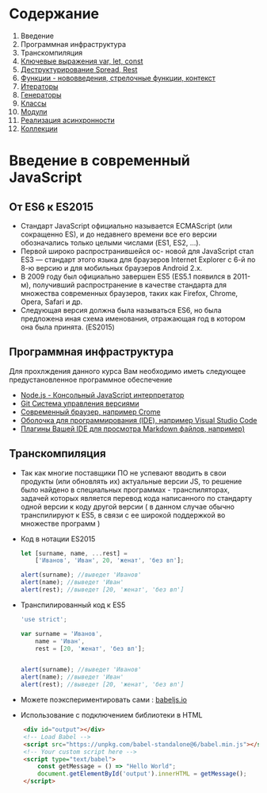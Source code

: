 # Содержание
1) Введение
1) Программная инфраструктура
1) Транскомпиляция
1) [Ключевые выражения var, let, const](01-var-let-const.md)
1) [Деструктурирование Spread, Rest](02-destructuring-spread-rest.md)
1) [Функции - нововведения, стрелочные функции, контекст](03-functions.md)
1) [Итераторы](04-iterators.md)
1) [Генераторы](05-generators.md)
1) [Классы](06-classes.md)
1) [Модули](07-modules.md)
1) [Реализация асинхронности](08-asynchronus-patterns.md)
1) [Коллекции](09-collections.md)


# Введение в современный JavaScript
## От ES6 к ES2015

- Стандарт JavaScript официально называется ECMAScript (или
сокращенно ES), и до недавнего времени все его версии обозначались только целыми числами (ES1, ES2, ...).  
- Первой широко распространившейся ос-
новой для JavaScript стал ES3 — стандарт этого языка для браузеров Internet Explorer с 6-й по 8-ю версию и для мобильных браузеров Android 2.x.
- В 2009 году был официально завершен ES5 (ES5.1 появился
в 2011-м), получивший распространение в качестве стандарта для
множества современных браузеров, таких как Firefox, Chrome,
Opera, Safari и др.
- Следующая версия должна была называться ES6, но была предложена иная схема именования, отражающая год в котором она была принята. (ES2015)

## Программная инфраструктура

Для прохлждения данного курса Вам необходимо иметь следующее предустановленное программное обеспечение

- [Node.js - Консольный JavaScript интерпретатор](https://nodejs.org/en/)
- [Git Система управления версиями](https://git-scm.com/)
- [Современный браузер, например Crome](https://www.google.ru/chrome/browser/desktop/index.html)
- [Оболочка для программирования (IDE), например Visual Studio Code](https://code.visualstudio.com/)
- [Плагины Вашей IDE для просмотра Markdown файлов, например)](https://marketplace.visualstudio.com/items?itemName=yzhang.markdown-all-in-one)

## Транскомпиляция
- Так как многие поставщики ПО не успевают вводить в свои продукты (или обновлять их) актуальные версии JS, то решение было найдено в специальных программах - транспиляторах, задачей которых является перевод кода написанного по стандарту одной версии к коду другой версии ( в данном случае обычно транспилируют к ES5, в связи с ее широкой поддержкой во множестве программ )

- Код в нотации ES2015

    ```js
    let [surname, name, ...rest] = 
        ['Иванов', 'Иван', 20, 'женат', 'без вп'];

    alert(surname); //выведет 'Иванов'
    alert(name); //выведет 'Иван'
    alert(rest); //выведет [20, 'женат', 'без вп']

    ```
- Транспилированный код к ES5

    ```js
    'use strict';

    var surname = 'Иванов',
        name = 'Иван',
        rest = [20, 'женат', 'без вп'];


    alert(surname); //выведет 'Иванов'
    alert(name); //выведет 'Иван'
    alert(rest); //выведет [20, 'женат', 'без вп']
    ```

- Можете поэкспериментировать сами : [babeljs.io](https://babeljs.io/repl/)

- Использование с подключением библиотеки в HTML

```html
    <div id="output"></div>
    <!-- Load Babel -->
    <script src="https://unpkg.com/babel-standalone@6/babel.min.js"></script>
    <!-- Your custom script here -->
    <script type="text/babel">
        const getMessage = () => "Hello World";
        document.getElementById('output').innerHTML = getMessage();
    </script>
```
